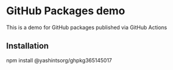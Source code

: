 # GitHub Packages demo

This is a demo for GitHub packages published via GitHub Actions

## Installation

npm install @yashintsorg/ghpkg365145017
